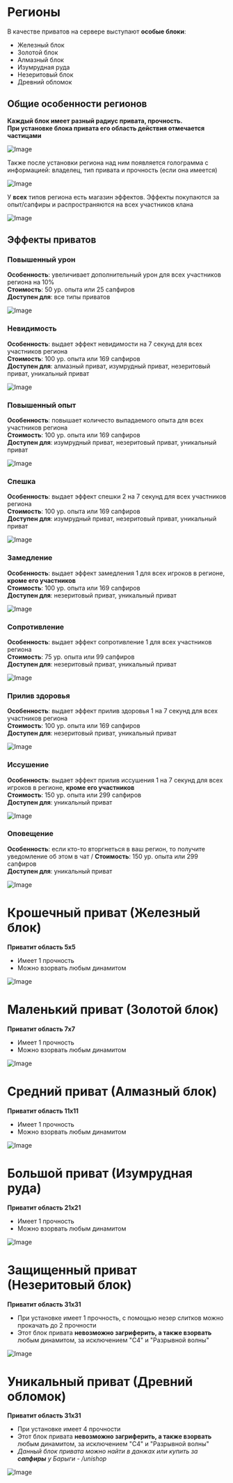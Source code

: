 # Регионы
В качестве приватов на сервере выступают **особые блоки**: 
* Железный блок 
* Золотой блок 
* Алмазный блок 
* Изумрудная руда 
* Незеритовый блок 
* Древний обломок 

## Общие особенности регионов
**Каждый блок имеет разный радиус привата, прочность.**\
**При установке блока привата его область действия отмечается частицами**

![Image](https://github.com/Ghuadg/wiki/blob/master/docs/lite-anarchy/Общие%20сведения/assets/рг.png?raw=true)

Также после установки региона над ним появляется голограмма с информацией: владелец, тип привата и прочность (если она имеется)

![Image](https://github.com/Ghuadg/wiki/blob/master/docs/lite-anarchy/Общие%20сведения/assets/рг2.png?raw=true)

У **всех** типов региона есть магазин эффектов. Эффекты покупаются за опыт/сапфиры и распространяются на всех участников клана

![Image](https://github.com/Ghuadg/wiki/blob/master/docs/lite-anarchy/Общие%20сведения/assets/рг3.png?raw=true)

## Эффекты приватов

### Повышенный урон
**Особенность**: увеличивает дополнительный урон для всех участников региона на 10% \
**Стоимость**: 50 ур. опыта или 25 сапфиров \
**Доступен для**: все типы приватов 

![Image](https://github.com/Ghuadg/wiki/blob/master/docs/lite-anarchy/Общие%20сведения/assets/rg_effect1.png?raw=true)

### Невидимость
**Особенность**: выдает эффект невидимости на 7 секунд для всех участников региона \
**Стоимость**: 100 ур. опыта или 169 сапфиров \
**Доступен для**: алмазный приват, изумрудный приват, незеритовый приват, уникальный приват

![Image](https://github.com/Ghuadg/wiki/blob/master/docs/lite-anarchy/Общие%20сведения/assets/rg_effect2.png?raw=true)

### Повышенный опыт
**Особенность**: повышает количесто выпадаемого опыта для всех участников региона \
**Стоимость**: 100 ур. опыта или 169 сапфиров \
**Доступен для**: изумрудный приват, незеритовый приват, уникальный приват

![Image](https://github.com/Ghuadg/wiki/blob/master/docs/lite-anarchy/Общие%20сведения/assets/rg_effect3.png?raw=true)

### Спешка
**Особенность**: выдает эффект спешки 2 на 7 секунд для всех участников региона \
**Стоимость**: 100 ур. опыта или 169 сапфиров \
**Доступен для**: изумрудный приват, незеритовый приват, уникальный приват

![Image](https://github.com/Ghuadg/wiki/blob/master/docs/lite-anarchy/Общие%20сведения/assets/rg_effect4.png?raw=true)

### Замедление
**Особенность**: выдает эффект замедления 1 для всех игроков в регионе, **кроме его участников** \
**Стоимость**: 100 ур. опыта или 169 сапфиров \
**Доступен для**: незеритовый приват, уникальный приват

![Image](https://github.com/Ghuadg/wiki/blob/master/docs/lite-anarchy/Общие%20сведения/assets/rg_effect5.png?raw=true)

### Сопротивление
**Особенность**: выдает эффект сопротивление 1 для всех участников региона \
**Стоимость**: 75 ур. опыта или 99 сапфиров \
**Доступен для**: незеритовый приват, уникальный приват

![Image](https://github.com/Ghuadg/wiki/blob/master/docs/lite-anarchy/Общие%20сведения/assets/rg_effect6.png?raw=true)

### Прилив здоровья
**Особенность**: выдает эффект прилив здоровья 1 на 7 секунд для всех участников региона \
**Стоимость**: 100 ур. опыта или 169 сапфиров \
**Доступен для**: незеритовый приват, уникальный приват

![Image](https://github.com/Ghuadg/wiki/blob/master/docs/lite-anarchy/Общие%20сведения/assets/rg_effect7.png?raw=true)

### Иссушение
**Особенность**: выдает эффект прилив иссушения 1 на 7 секунд для всех игроков в регионе, **кроме его участников** \
**Стоимость**: 150 ур. опыта или 299 сапфиров \
**Доступен для**: уникальный приват

![Image](https://github.com/Ghuadg/wiki/blob/master/docs/lite-anarchy/Общие%20сведения/assets/rg_effect8.png?raw=true)

### Оповещение
**Особенность**: если кто-то вторгнеться в ваш регион, то получите уведомление об этом в чат /
**Стоимость**: 150 ур. опыта или 299 сапфиров \
**Доступен для**: уникальный приват

![Image](https://github.com/Ghuadg/wiki/blob/master/docs/lite-anarchy/Общие%20сведения/assets/rg_effect9.png?raw=true)

# Крошечный приват (Железный блок)

**Приватит область 5х5**
* Имеет 1 прочность 
* Можно взорвать любым динамитом

![Image](https://github.com/Ghuadg/wiki/blob/master/docs/lite-anarchy/Общие%20сведения/assets/block_rg1.png?raw=true)

# Маленький приват (Золотой блок)

**Приватит область 7х7**
* Имеет 1 прочность 
* Можно взорвать любым динамитом

![Image](https://github.com/Ghuadg/wiki/blob/master/docs/lite-anarchy/Общие%20сведения/assets/block_rg2.png?raw=true)

# Средний приват (Алмазный блок)

**Приватит область 11х11**
* Имеет 1 прочность 
* Можно взорвать любым динамитом

![Image](https://github.com/Ghuadg/wiki/blob/master/docs/lite-anarchy/Общие%20сведения/assets/block_rg3.png?raw=true)

# Большой приват (Изумрудная руда)

**Приватит область 21х21**
* Имеет 1 прочность 
* Можно взорвать любым динамитом

![Image](https://github.com/Ghuadg/wiki/blob/master/docs/lite-anarchy/Общие%20сведения/assets/block_rg4.png?raw=true)

# Защищенный приват (Незеритовый блок)

**Приватит область 31х31**
* При установке имеет 1 прочность, с помощью незер слитков можно прокачать до 2 прочности
* Этот блок привата **невозможно загриферить, а также взорвать** любым динамитом, за исключением "С4" и "Разрывной волны"

![Image](https://github.com/Ghuadg/wiki/blob/master/docs/lite-anarchy/Общие%20сведения/assets/block_rg5.png?raw=true)

# Уникальный приват (Древний обломок)

**Приватит область 31х31**
* При установке имеет 4 прочности
* Этот блок привата **невозможно загриферить, а также взорвать** любым динамитом, за исключением "С4" и "Разрывной волны"
* *Данный блок привата можно найти в данжах или купить за **сапфиры** у Барыги - /unishop*

![Image](https://github.com/Ghuadg/wiki/blob/master/docs/lite-anarchy/Общие%20сведения/assets/block_rg6.png?raw=true)
